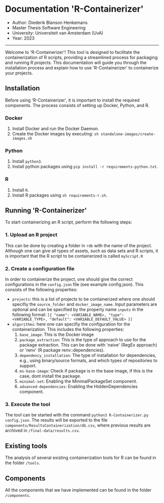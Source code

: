 # Documentation 'R-Containerizer'
- Author: Diederik Blanson Henkemans
- Master Thesis Software Engineering
- University: Universiteit van Amsterdam (UvA)
- Year: 2023

---
Welcome to 'R-Containerizer'! This tool is designed to facilitate the containerization of R scripts, providing a streamlined process for packaging and running R projects. This documentation will guide you through the installation process and explain how to use 'R-Containerizer' to containerize your projects. 

## Installation
Before using 'R-Containerizer', it is important to install the required components. The process consists of setting up Docker, Python, and R.

### Docker
1. Install Docker and run the Docker Daemon.
2. Create the Docker images by executing: `sh standalone-images/create-images.sh`

### Python
1. Install `python3`.
2. Install python packages using `pip install -r requirements-python.txt`.

### R
1. Install `R`.
2. Install R packages using `sh requirements-r.sh`.


## Running 'R-Containerizer'
To start containerizing an R script, perform the following steps:

### 1. Upload an R project 
This can be done by creating a folder in `rdb` with the name of the project. Although one can give all types of assets, such as data sets and R scripts, it is important that the R script to be containerized is called `myScript.R`

### 2. Create a configuration file
In order to containerize the project, one should give the correct configurations in the `config.json` file (see example config.json). This consists of the following properties:
- `projects`: this is a list of projects to be containerized where one should specifiy the `source_folder` and `docker_image_name`. Input parameters are optional and can be specified by the property name `inputs` in the following format:
`
[{
    "name": <VARIABLE_NAME>,
    "type": <VARIABLE_TYPE>,
    "default": <VARIABLE_DEFAULT_VALUE>
}]
` 
- `algorithms`: here one can specifiy the configuration for the containerization. This includes the following properties:
    1. `base_image`: This is the Docker image
    2. `package_extraction`: This is the type of approach to use for the package extraction. This can be done with 'naive' (RegEx approach) or 'renv' (R package renv::dependencies).
    3. `dependency_installation`: The type of installation for dependencies, e.g., using binary/source formats, and which types of repositories to support.
    4. `ms-base-image`: Check if package is in the base image, if this is the case, dont install the package.
    5. `minimal-set`: Enabling the MinimalPackageSet component.
    6. `advanced-dependencies`: Enabling the HiddenDependencies component.

### 3. Execute the tool
The tool can be started with the command `python3 R-Containerizer.py config.json`. The results will be exported to the file `components/ResultsContainerization/db.csv`, where previous results are archived in `/final-data/results.csv`.

## Existing tools
The analysis of several existing containerization tools for R can be found in the folder `/tools`.

## Components
All the components that we have implemented can be found in the folder `/components`.
